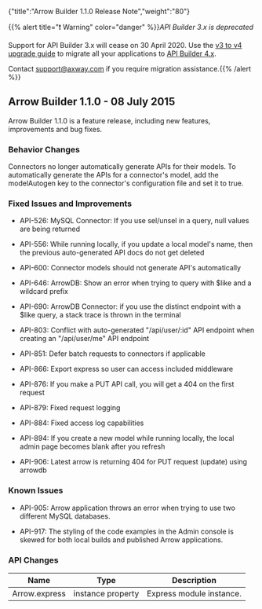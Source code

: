 {"title":"Arrow Builder 1.1.0 Release Note","weight":"80"}

{{% alert title="❗️ Warning" color="danger" %}}*API Builder 3.x is deprecated*

Support for API Builder 3.x will cease on 30 April 2020. Use the [v3 to v4 upgrade guide](https://docs.axway.com/bundle/API_Builder_4x_allOS_en/page/api_builder_v3_to_v4_upgrade_guide.html) to migrate all your applications to [API Builder 4.x](https://docs.axway.com/bundle/API_Builder_4x_allOS_en/page/api_builder_getting_started_guide.html).

Contact [support@axway.com](mailto:support@axway.com) if you require migration assistance.{{% /alert %}}

## Arrow Builder 1.1.0 - 08 July 2015

Arrow Builder 1.1.0 is a feature release, including new features, improvements and bug fixes.

### Behavior Changes

Connectors no longer automatically generate APIs for their models. To automatically generate the APIs for a connector's model, add the modelAutogen key to the connector's configuration file and set it to true.

### Fixed Issues and Improvements

* API-526: MySQL Connector: If you use sel/unsel in a query, null values are being returned

* API-556: While running locally, if you update a local model's name, then the previous auto-generated API docs do not get deleted

* API-600: Connector models should not generate API's automatically

* API-646: ArrowDB: Show an error when trying to query with $like and a wildcard prefix

* API-690: ArrowDB Connector: if you use the distinct endpoint with a $like query, a stack trace is thrown in the terminal

* API-803: Conflict with auto-generated "/api/user/:id" API endpoint when creating an "/api/user/me" API endpoint

* API-851: Defer batch requests to connectors if applicable

* API-866: Export express so user can access included middleware

* API-876: If you make a PUT API call, you will get a 404 on the first request

* API-879: Fixed request logging

* API-884: Fixed access log capabilities

* API-894: If you create a new model while running locally, the local admin page becomes blank after you refresh

* API-906: Latest arrow is returning 404 for PUT request (update) using arrowdb

### Known Issues

* API-905: Arrow application throws an error when trying to use two different MySQL databases.

* API-917: The styling of the code examples in the Admin console is skewed for both local builds and published Arrow applications.

### API Changes

| Name | Type | Description |
| --- | --- | --- |
| Arrow.express | instance property | Express module instance. |
